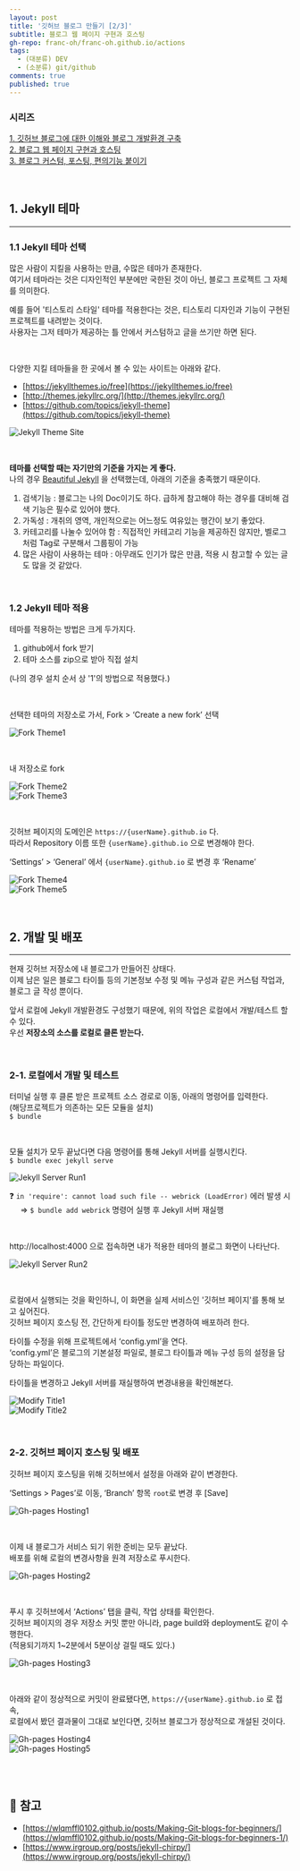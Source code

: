 ```yaml
---
layout: post
title: '깃허브 블로그 만들기 [2/3]'
subtitle: 블로그 웹 페이지 구현과 호스팅
gh-repo: franc-oh/franc-oh.github.io/actions
tags:
  - (대분류) DEV
  - (소분류) git/github
comments: true
published: true
---
```


### 시리즈

[1. 깃허브 블로그에 대한 이해와 블로그 개발환경 구축](/2022-11-14-make-github-blog-1)  
[2. 블로그 웹 페이지 구현과 호스팅](/2022-11-16-make-github-blog-2)  
[3. 블로그 커스텀, 포스팅, 편의기능 붙이기](/_ready/dev/2022-11-18-make-github-blog-3.md)

<br/>

## 1. Jekyll 테마

---

### 1.1 Jekyll 테마 선택

많은 사람이 지킬을 사용하는 만큼, 수많은 테마가 존재한다.  
여기서 테마라는 것은 디자인적인 부분에만 국한된 것이 아닌, 블로그 프로젝트 그 자체를 의미한다.

예를 들어 '티스토리 스타일' 테마를 적용한다는 것은, 티스토리 디자인과 기능이 구현된 프로젝트를 내려받는 것이다.   
사용자는 그저 테마가 제공하는 틀 안에서 커스텀하고 글을 쓰기만 하면 된다.

<br/>

다양한 지킬 테마들을 한 곳에서 볼 수 있는 사이트는 아래와 같다.

- [https://jekyllthemes.io/free](https://jekyllthemes.io/free)
- [http://themes.jekyllrc.org/](http://themes.jekyllrc.org/)
- [https://github.com/topics/jekyll-theme](https://github.com/topics/jekyll-theme)

![Jekyll Theme Site](https://drive.google.com/uc?export=view&id=1NHpAHx3nIKKoppcW46_3MN9kJKtn83vx)

<br/>

**테마를 선택할 때는 자기만의 기준을 가지는 게 좋다.**  
나의 경우 [Beautiful Jekyll](https://github.com/daattali/beautiful-jekyll) 을 선택했는데, 아래의 기준을 충족했기 때문이다.  

1. 검색기능 : 블로그는 나의 Doc이기도 하다. 급하게 참고해야 하는 경우를 대비해 검색 기능은 필수로 있어야 했다.
2. 가독성 : 개취의 영역, 개인적으로는 어느정도 여유있는 행간이 보기 좋았다.
3. 카테고리를 나눌수 있어야 함 : 직접적인 카테고리 기능을 제공하진 않지만, 벨로그 처럼 Tag로 구분해서 그룹핑이 가능
4. 많은 사람이 사용하는 테마 : 아무래도 인기가 많은 만큼, 적용 시 참고할 수 있는 글도 많을 것 같았다.

<br/>

### 1.2 Jekyll 테마 적용

테마를 적용하는 방법은 크게 두가지다.

1. github에서 fork 받기
2. 테마 소스를 zip으로 받아 직접 설치

(나의 경우 설치 순서 상 '1'의 방법으로 적용했다.)

<br/>

선택한 테마의 저장소로 가서, Fork > ‘Create a new fork’ 선택

![Fork Theme1](https://drive.google.com/uc?export=view&id=1MjArPVZN6UIzMfEDdBxOyA48V8Dxcpbt)

<br/>

내 저장소로 fork

![Fork Theme2](https://drive.google.com/uc?export=view&id=1jUY-O9d43ra29-gBCMsEF9CKJhhmiPLe)  
![Fork Theme3](https://drive.google.com/uc?export=view&id=1z-PUECA19Q7RSmypsZWZLX2sHvmt4O3n)

<br/>

깃허브 페이지의 도메인은 `https://{userName}.github.io` 다.  
따라서 Repository 이름 또한 `{userName}.github.io` 으로 변경해야 한다.


‘Settings’ > ‘General’ 에서 `{userName}.github.io` 로 변경 후 ‘Rename’

![Fork Theme4](https://drive.google.com/uc?export=view&id=1iAaEuHreGjeMPWnp7rboT8C1WRoZ_d-x)  
![Fork Theme5](https://drive.google.com/uc?export=view&id=1akRhND9Eb2UXH6kSYDOMKCG3dGy66Z2M)

<br/>

## 2. 개발 및 배포

---

현재 깃허브 저장소에 내 블로그가 만들어진 상태다.  
이제 남은 일은 블로그 타이틀 등의 기본정보 수정 및 메뉴 구성과 같은 커스텀 작업과, 블로그 글 작성 뿐이다.

앞서 로컬에 Jekyll 개발환경도 구성했기 때문에, 위의 작업은 로컬에서 개발/테스트 할 수 있다.  
우선 **저장소의 소스를 로컬로 클론 받는다.**

<br/>

### 2-1. 로컬에서 개발 및 테스트

터미널 실행 후 클론 받은 프로젝트 소스 경로로 이동, 아래의 명령어를 입력한다.  
(해당프로젝트가 의존하는 모든 모듈을 설치)  
`$ bundle`

<br/>

모듈 설치가 모두 끝났다면 다음 명령어를 통해 Jekyll 서버를 실행시킨다.  
`$ bundle exec jekyll serve`

![Jekyll Server Run1](https://drive.google.com/uc?export=view&id=1dv8U6MPJdKiUTcz4YrrGrSkZiuGk-c1g)

❓ `in 'require': cannot load such file -- webrick (LoadError)` 에러 발생 시  
&nbsp;&nbsp;&nbsp;&nbsp; ⇒ `$ bundle add webrick` 명령어 실행 후 Jekyll 서버 재실행

<br/>

http://localhost:4000 으로 접속하면 내가 적용한 테마의 블로그 화면이 나타난다.

![Jekyll Server Run2](https://drive.google.com/uc?export=view&id=1k_NOl13W-wSPsOMVneIHmZ3uCqZ1Ll9o)

<br/>

로컬에서 실행되는 것을 확인하니, 이 화면을 실제 서비스인 '깃허브 페이지'를 통해 보고 싶어진다.   
깃허브 페이지 호스팅 전, 간단하게 타이틀 정도만 변경하여 배포하려 한다. 

타이틀 수정을 위해 프로젝트에서 ‘config.yml’을 연다.  
‘config.yml’은 블로그의 기본설정 파일로, 블로그 타이틀과 메뉴 구성 등의 설정을 담당하는 파일이다.  

타이틀을 변경하고 Jekyll 서버를 재실행하여 변경내용을 확인해본다.

![Modify Title1](https://drive.google.com/uc?export=view&id=1SKVTbpuuIMMzQbCHVtNPz8QYtH1ZIOZ1)  
![Modify Title2](https://drive.google.com/uc?export=view&id=1F2zSRQBgbAsWUqbPxOP3qsC7HLQd5orL)

<br/>

### 2-2. 깃허브 페이지 호스팅 및 배포

깃허브 페이지 호스팅을 위해 깃허브에서 설정을 아래와 같이 변경한다.  

‘Settings > Pages’로 이동, ‘Branch’ 항목 `root`로 변경 후 [Save]

![Gh-pages Hosting1](https://drive.google.com/uc?export=view&id=1LKVJhsmlqkDRQUs8fVD4jeYnHHrgrJAA)

<br/>

이제 내 블로그가 서비스 되기 위한 준비는 모두 끝났다.  
배포를 위해 로컬의 변경사항을 원격 저장소로 푸시한다.

![Gh-pages Hosting2](https://drive.google.com/uc?export=view&id=1_RFQuOsMfeLDLsUc42TuQ26rfP6POyru)

<br/>

푸시 후 깃허브에서 ‘Actions’ 탭을 클릭, 작업 상태를 확인한다.  
깃허브 페이지의 경우 저장소 커밋 뿐만 아니라, page build와 deployment도 같이 수행한다.  
(적용되기까지 1~2분에서 5분이상 걸릴 때도 있다.)

![Gh-pages Hosting3](https://drive.google.com/uc?export=view&id=1SOXz6CClDldsaZgOKDtF0e8G02-smbbw)

<br/>

아래와 같이 정상적으로 커밋이 완료됐다면, `https://{userName}.github.io` 로 접속,  
로컬에서 봤던 결과물이 그대로 보인다면, 깃허브 블로그가 정상적으로 개설된 것이다.

![Gh-pages Hosting4](https://drive.google.com/uc?export=view&id=1m_urc2CvvfmjhNUwMu4RndGsy2ICbW_v)  
![Gh-pages Hosting5](https://drive.google.com/uc?export=view&id=1YFGcza_LLiZwsqdRxd1I1mMU2R866ptX)

<br/>
<br/>

## 🔎 참고
- [https://wlqmffl0102.github.io/posts/Making-Git-blogs-for-beginners/](https://wlqmffl0102.github.io/posts/Making-Git-blogs-for-beginners-1/)
- [https://www.irgroup.org/posts/jekyll-chirpy/](https://www.irgroup.org/posts/jekyll-chirpy/)